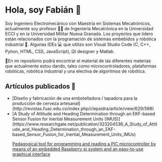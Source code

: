 <h1>Hola, soy Fabián 🤙</h1>

Soy Ingeniero Electromecánico con Maestría en Sistemas Mecatrônicos, actualmente soy profesor 👨‍🏫 de Ingeniería Mecatrónica en la Universidad ECCI y en la Universidad Militar Nueva Granada. Los proyectos que lidero están relacionados con la programación de sistemas embebidos y robótica industrial 🦾. Algunas IDEs 💻 que utilizo son Visual Studio Code (C, C++, Pyhon, HTML, CSS, JavaScript), Qt designer y Matlab.

📌En mi repositorio podrá encontrar el material de las diferentes materias que actualmente estou dando, tales como microcontroladores, plataformas robóticas, robótica industrial y una electiva de algoritmos de robótica.

<h2>Artículos publicados 📝</h2>

<ul>
  <li>[Diseño y fabricación de una embotelladora / tapadora para la producción de cerveza artesanal](http://revistas.fuac.edu.co/index.php/clepsidra/article/view/629/588)</li>
  
  <li>[A Study of Attitude and Heading Determination through an EKF-based Sensor Fusion for Inertial Measurement Units (IMUS)](https://www.researchgate.net/publication/323204536_A_Study_of_Attitude_and_Heading_Determination_through_an_EKF-based_Sensor_Fusion_for_Inertial_Measurement_Units_IMUs)</li>
  </li>
  
[Pedagogical tool for programming and reading a PIC microcontroller by means of an embedded Raspberry pi system and an easy-to-use graphical interface](https://www.researchgate.net/publication/338465353_Pedagogical_tool_for_programming_and_reading_a_PIC_microcontroller_by_means_of_an_embedded_Raspberry_pi_system_and_an_easy-to-use_graphical_interface)
</ul>




<!--
**FBarreraP/FBarreraP** is a ✨ _special_ ✨ repository because its `README.md` (this file) appears on your GitHub profile.

Here are some ideas to get you started:

- 🔭 I’m currently working on ...
- 🌱 I’m currently learning ...
- 👯 I’m looking to collaborate on ...
- 🤔 I’m looking for help with ...
- 💬 Ask me about ...
- 📫 How to reach me: ...
- 😄 Pronouns: ...
- ⚡ Fun fact: ...
-->
